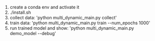 1. create a conda env and activate it
2. ./install.sh
3. collect data: 'python multi_dynamic_main.py collect'
4. train data: 'python multi_dynamic_main.py train --num_epochs 1000'
5. run trained model and show: 'python multi_dynamic_main.py demo_model --debug'
